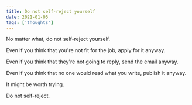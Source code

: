 ```yaml
---
title: Do not self-reject yourself
date: 2021-01-05
tags: ['thoughts']
---
```


No matter what, do not self-reject yourself.

Even if you think that you're not fit for the job, apply for it anyway.

Even if you think that they're not going to reply, send the email anyway.

Even if you think that no one would read what you write, publish it anyway.

It might be worth trying.

Do not self-reject.